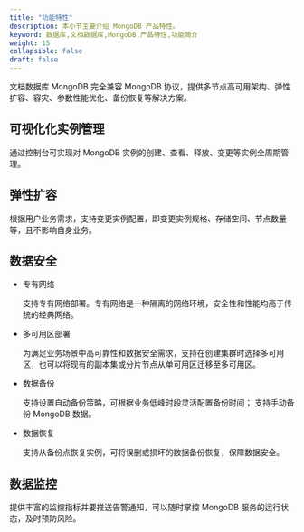 ```yaml
---
title: "功能特性"
description: 本小节主要介绍 MongoDB 产品特性。 
keyword: 数据库,文档数据库,MongoDB,产品特性,功能简介 
weight: 15
collapsible: false
draft: false
---
```




文档数据库 MongoDB 完全兼容 MongoDB 协议，提供多节点高可用架构、弹性扩容、容灾、参数性能优化、备份恢复等解决方案。

## 可视化化实例管理

通过控制台可实现对 MongoDB 实例的创建、查看、释放、变更等实例全周期管理。

## 弹性扩容

根据用户业务需求，支持变更实例配置，即变更实例规格、存储空间、节点数量等，且不影响自身业务。

## 数据安全

- 专有网络
  
  支持专有网络部署。专有网络是一种隔离的网络环境，安全性和性能均高于传统的经典网络。

- 多可用区部署
  
  为满足业务场景中高可靠性和数据安全需求，支持在创建集群时选择多可用区，也可以将现有的副本集或分片节点从单可用区迁移至多可用区。

- 数据备份
  
  支持设置自动备份策略，可根据业务低峰时段灵活配置备份时间；
  支持手动备份 MongoDB 数据。

- 数据恢复
  
  支持从备份点恢复实例，可将误删或损坏的数据备份恢复，保障数据安全。

## 数据监控

提供丰富的监控指标并要推送告警通知，可以随时掌控 MongoDB 服务的运行状态，及时预防风险。
